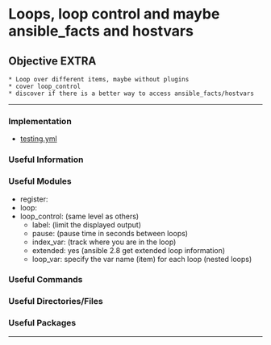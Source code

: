 # Loops, loop control and maybe ansible_facts and hostvars

## Objective EXTRA
	* Loop over different items, maybe without plugins
	* cover loop_control
	* discover if there is a better way to access ansible_facts/hostvars

---

### Implementation
* [testing.yml](testing.yml)

### Useful Information

### Useful Modules
* register:
* loop:
* loop_control: (same level as others)
	* label: (limit the displayed output)
	* pause: (pause time in seconds between loops)
	* index_var: (track where you are in the loop)
	* extended: yes (ansible 2.8 get extended loop information)
	* loop_var: specify the var name (item) for each loop (nested loops)

### Useful Commands

### Useful Directories/Files

### Useful Packages

---

## Notes
1. This page is closely tied to the templates directory
2. **register:** module with **loop:**, the data structure placed in the variable will contian a __restults__ attribute that is a list of all the responses from the module, this differs from the data structure returned when using register without a loop. [^loopreg]
 

---
[^loopreg]: taken from [Ansible Docs](https://docs.ansible.com/ansible/latest/user_guide/playbooks_loops.html#registering-variables-with-a-loop)

